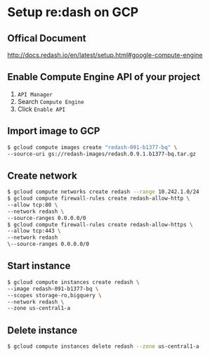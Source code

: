 # Setup re:dash on GCP

## Offical Document

http://docs.redash.io/en/latest/setup.html#google-compute-engine

## Enable Compute Engine API of your project

1. `API Manager`
2. Search `Compute Engine`
3. Click `Enable API`

## Import image to GCP

```bash
$ gcloud compute images create "redash-091-b1377-bq" \
--source-uri gs://redash-images/redash.0.9.1.b1377-bq.tar.gz
```

## Create network

```bash
$ gcloud compute networks create redash --range 10.242.1.0/24
$ gcloud compute firewall-rules create redash-allow-http \
--allow tcp:80 \
--network redash \
--source-ranges 0.0.0.0/0
$ gcloud compute firewall-rules create redash-allow-https \
--allow tcp:443 \
--network redash
\--source-ranges 0.0.0.0/0
```

## Start instance

```bash
$ gcloud compute instances create redash \
--image redash-091-b1377-bq \
--scopes storage-ro,bigquery \
--network redash \
--zone us-central1-a
```

## Delete instance

```bash
$ gcloud compute instances delete redash --zone us-central1-a
```
